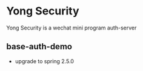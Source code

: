 # Yong Security

Yong Security is a wechat mini program auth-server 


## base-auth-demo

- upgrade to spring 2.5.0
